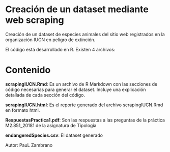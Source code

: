 # Creación de un dataset mediante web scraping

Creación de un dataset de especies animales del sitio web registrados en la organización IUCN en peligro de extinción.

El código está desarrollado en R. Existen 4 archivos:

# Contenido

**scrapingIUCN.Rmd**: Es un archivo de R Markdown con las secciones de código necesarias para generar el dataset. Incluye una explicación detallada de cada sección del código.

**scrapingIUCN.html**: Es el reporte generado del archivo scrapingIUCN.Rmd en formato html. 

**RespuestasPractica1.pdf**: Son las respuestas a las preguntas de la práctica M2.851_20181 de la asignatura de Tipología

**endangeredSpecies.csv**: El dataset generado

Autor: PauL Zambrano
